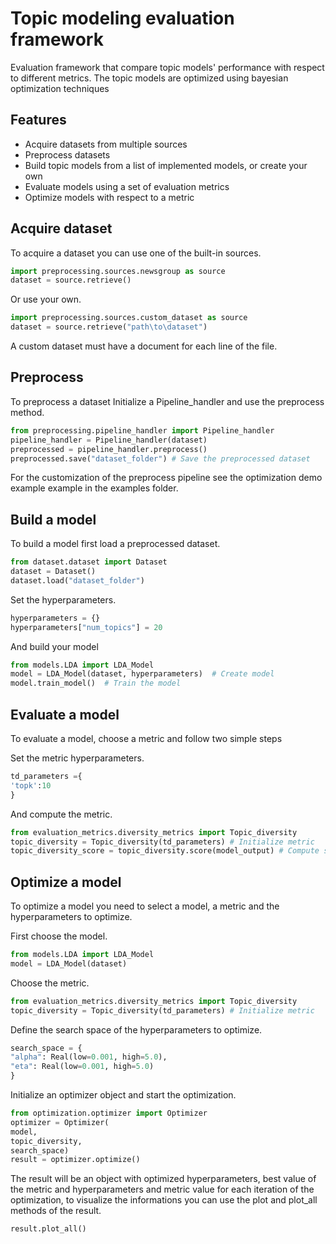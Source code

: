 # Topic modeling evaluation framework


Evaluation framework that compare topic models' performance with respect to different metrics. The topic models are optimized using bayesian optimization techniques

Features
--------

* Acquire datasets from multiple sources
* Preprocess datasets
* Build topic models from a list of implemented  models, or create your own
* Evaluate models using a set of evaluation metrics
* Optimize models with respect to a metric

Acquire dataset
---------------

To acquire a dataset you can use one of the built-in sources.

```python
import preprocessing.sources.newsgroup as source
dataset = source.retrieve()
```

Or use your own.

```python
import preprocessing.sources.custom_dataset as source
dataset = source.retrieve("path\to\dataset")
```
A custom dataset must have a document for each line of the file.

Preprocess
----------

To preprocess a dataset Initialize a Pipeline_handler and use the preprocess method.

```python
from preprocessing.pipeline_handler import Pipeline_handler
pipeline_handler = Pipeline_handler(dataset)
preprocessed = pipeline_handler.preprocess()
preprocessed.save("dataset_folder") # Save the preprocessed dataset
```
For the customization of the preprocess pipeline see the optimization demo example example in the examples folder.

Build a model
-------------

To build a model first load a preprocessed dataset.

```python
from dataset.dataset import Dataset
dataset = Dataset()
dataset.load("dataset_folder")
```
Set the hyperparameters.

```python
hyperparameters = {}
hyperparameters["num_topics"] = 20
```
And build your model

```python
from models.LDA import LDA_Model
model = LDA_Model(dataset, hyperparameters)  # Create model
model.train_model()  # Train the model
```

Evaluate a model
----------------

To evaluate a model, choose a metric and follow two simple steps

Set the metric hyperparameters.

```python
td_parameters ={
'topk':10
}
```
And compute the metric.

```python
from evaluation_metrics.diversity_metrics import Topic_diversity
topic_diversity = Topic_diversity(td_parameters) # Initialize metric
topic_diversity_score = topic_diversity.score(model_output) # Compute score of the metric
``` 

Optimize a model
----------------

To optimize a model you need to select a model, a metric and the hyperparameters to optimize.

First choose the model.

```python
from models.LDA import LDA_Model
model = LDA_Model(dataset)
```

Choose the metric.

```python
from evaluation_metrics.diversity_metrics import Topic_diversity
topic_diversity = Topic_diversity(td_parameters) # Initialize metric
```

Define the search space of the hyperparameters to optimize.

```python
search_space = {
"alpha": Real(low=0.001, high=5.0),
"eta": Real(low=0.001, high=5.0)
}
```

Initialize an optimizer object and start the optimization.

```python
from optimization.optimizer import Optimizer
optimizer = Optimizer(
model,
topic_diversity,
search_space)
result = optimizer.optimize()
```
 
The result will be an object with optimized hyperparameters, best value of the metric and hyperparameters and metric value for each iteration of the optimization, to visualize the informations you can use the plot and plot_all methods of the result.

```python
result.plot_all()
```
